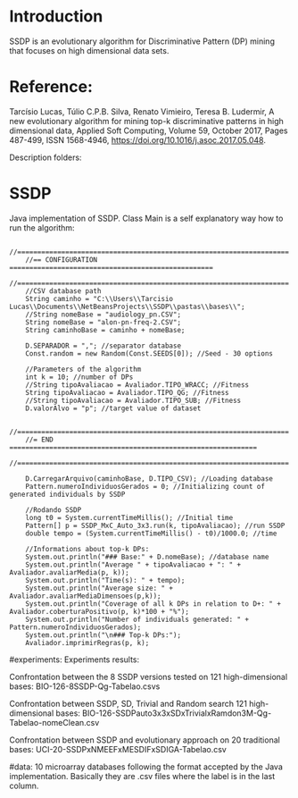 # Introduction
SSDP is an evolutionary algorithm for Discriminative Pattern (DP) mining that focuses on high dimensional data sets.

# Reference: 
Tarcísio Lucas, Túlio C.P.B. Silva, Renato Vimieiro, Teresa B. Ludermir, A new evolutionary algorithm for mining top-k discriminative patterns in high dimensional data, Applied Soft Computing, Volume 59, October 2017, Pages 487-499, ISSN 1568-4946, https://doi.org/10.1016/j.asoc.2017.05.048.

Description folders:

# SSDP
Java implementation of SSDP.
Class Main is a self explanatory way how to run the algorithm:

        //====================================================================
        //== CONFIGURATION ===================================================
        //====================================================================
        //CSV database path
        String caminho = "C:\\Users\\Tarcisio  Lucas\\Documents\\NetBeansProjects\\SSDP\\pastas\\bases\\"; 
        //String nomeBase = "audiology_pn.CSV";
        String nomeBase = "alon-pn-freq-2.CSV";
        String caminhoBase = caminho + nomeBase;
       
        D.SEPARADOR = ","; //separator database
        Const.random = new Random(Const.SEEDS[0]); //Seed - 30 options
        
        //Parameters of the algorithm
        int k = 10; //number of DPs
        //String tipoAvaliacao = Avaliador.TIPO_WRACC; //Fitness
        String tipoAvaliacao = Avaliador.TIPO_QG; //Fitness
        //String tipoAvaliacao = Avaliador.TIPO_SUB; //Fitness
        D.valorAlvo = "p"; //target value of dataset
        
        //====================================================================
        //= END ==============================================================
        //====================================================================
               
        D.CarregarArquivo(caminhoBase, D.TIPO_CSV); //Loading database         
        Pattern.numeroIndividuosGerados = 0; //Initializing count of generated individuals by SSDP
                            
        //Rodando SSDP
        long t0 = System.currentTimeMillis(); //Initial time
        Pattern[] p = SSDP_MxC_Auto_3x3.run(k, tipoAvaliacao); //run SSDP
        double tempo = (System.currentTimeMillis() - t0)/1000.0; //time
        
        //Informations about top-k DPs:  
        System.out.println("### Base:" + D.nomeBase); //database name
        System.out.println("Average " + tipoAvaliacao + ": " + Avaliador.avaliarMedia(p, k));
        System.out.println("Time(s): " + tempo);
        System.out.println("Average size: " + Avaliador.avaliarMediaDimensoes(p,k));        
        System.out.println("Coverage of all k DPs in relation to D+: " + Avaliador.coberturaPositivo(p, k)*100 + "%");
        System.out.println("Number of individuals generated: " + Pattern.numeroIndividuosGerados);
        System.out.println("\n### Top-k DPs:");
        Avaliador.imprimirRegras(p, k);

#experiments:
Experiments results:

Confrontation between the 8 SSDP versions tested on 121 high-dimensional bases: BIO-126-8SSDP-Qg-Tabelao.csvs

Confrontation between SSDP, SD, Trivial and Random search 121 high-dimensional bases: BIO-126-SSDPauto3x3xSDxTrivialxRamdon3M-Qg-Tabelao-nomeClean.csv

Confrontation between SSDP and evolutionary approach on 20 traditional bases: UCI-20-SSDPxNMEEFxMESDIFxSDIGA-Tabelao.csv

#data:
10 microarray databases following the format accepted by the Java implementation. Basically they are .csv files where the label is in the last column.
